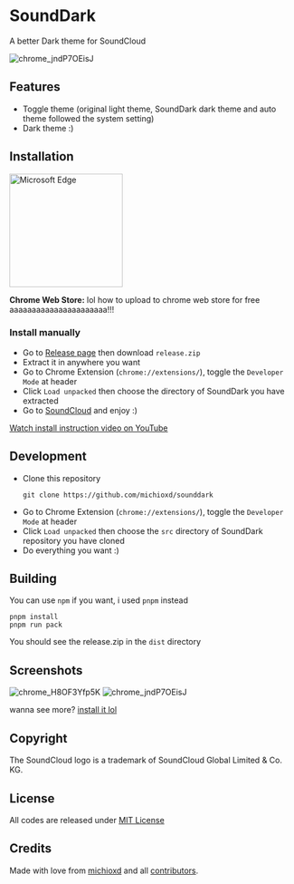 # SoundDark
A better Dark theme for SoundCloud

![chrome_jndP7OEisJ](https://github.com/michioxd/sounddark/assets/80969068/a0602884-b07e-4d94-b4ea-b88b902d50d9)

## Features

- Toggle theme (original light theme, SoundDark dark theme and auto theme followed the system setting)
- Dark theme :)

## Installation

<a href="https://microsoftedge.microsoft.com/addons/detail/sounddark/mdjnpmfeinnmbhanpikmfcbigpnjcplj" target="_blank">
  <img src="https://get.microsoft.com/images/en-us%20dark.svg" width="200" alt="Microsoft Edge"/>
</a>

**Chrome Web Store:** lol how to upload to chrome web store for free aaaaaaaaaaaaaaaaaaaaaa!!!

### Install manually

- Go to [Release page](https://github.com/michioxd/sounddark/releases/latest) then download `release.zip`
- Extract it in anywhere you want
- Go to Chrome Extension (`chrome://extensions/`), toggle the `Developer Mode` at header
- Click `Load unpacked` then choose the directory of SoundDark you have extracted
- Go to [SoundCloud](https://soundcloud.com) and enjoy :)

[Watch install instruction video on YouTube](https://youtu.be/eIGdk0d-oSQ)

## Development

- Clone this repository
  ```shell
  git clone https://github.com/michioxd/sounddark
  ```
- Go to Chrome Extension (`chrome://extensions/`), toggle the `Developer Mode` at header
- Click `Load unpacked` then choose the `src` directory of SoundDark repository you have cloned
- Do everything you want :)

## Building

You can use `npm` if you want, i used `pnpm` instead

```shell
pnpm install
pnpm run pack
```

You should see the release.zip in the `dist` directory

## Screenshots

![chrome_H8OF3Yfp5K](https://github.com/michioxd/sounddark/assets/80969068/c3d42c75-4f89-428d-a930-21d43f43b3f4)
![chrome_jndP7OEisJ](https://github.com/michioxd/sounddark/assets/80969068/a0602884-b07e-4d94-b4ea-b88b902d50d9)

wanna see more? [install it lol](#installation)

## Copyright

The SoundCloud logo is a trademark of SoundCloud Global Limited & Co. KG.

## License

All codes are released under [MIT License](LICENSE)

## Credits

Made with love from [michioxd](https://github.com/michioxd) and all [contributors](https://github.com/michioxd/sounddark/graphs/contributors).
